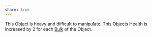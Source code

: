 ```yaml
---
share: true
---
```

This [Object](../Core/Object.md) is heavy and difficult to manipulate.
This Objects Health is increased by 2 for each [Bulk](../Core/Size.md#Bulk) of the Object.